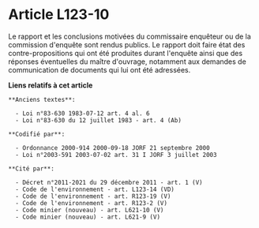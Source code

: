 # Article L123-10

Le rapport et les conclusions motivées du commissaire enquêteur ou de la commission d'enquête sont rendus publics. Le rapport
doit faire état des contre-propositions qui ont été produites durant l'enquête ainsi que des réponses éventuelles du maître
d'ouvrage, notamment aux demandes de communication de documents qui lui ont été adressées.

**Liens relatifs à cet article**

	**Anciens textes**:

	  - Loi n°83-630 1983-07-12 art. 4 al. 6
	  - Loi n°83-630 du 12 juillet 1983 - art. 4 (Ab)

	**Codifié par**:

	  - Ordonnance 2000-914 2000-09-18 JORF 21 septembre 2000
	  - Loi n°2003-591 2003-07-02 art. 31 I JORF 3 juillet 2003

	**Cité par**:

	  - Décret n°2011-2021 du 29 décembre 2011 - art. 1 (V)
	  - Code de l'environnement - art. L123-14 (VD)
	  - Code de l'environnement - art. R123-19 (V)
	  - Code de l'environnement - art. R123-2 (V)
	  - Code minier (nouveau) - art. L621-10 (V)
	  - Code minier (nouveau) - art. L621-9 (V)

